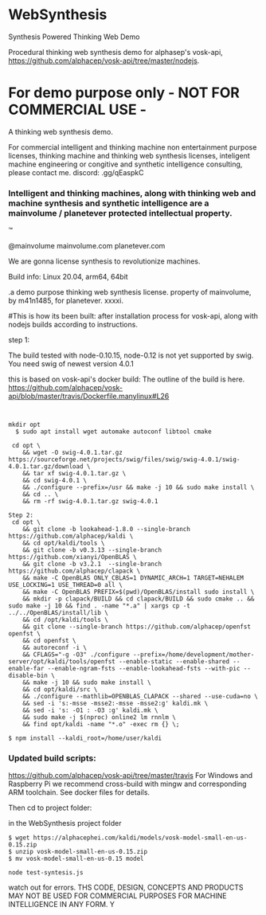 # WebSynthesis
Synthesis Powered Thinking Web Demo

Procedural thinking web synthesis demo for alphasep's vosk-api, https://github.com/alphacep/vosk-api/tree/master/nodejs.


# For demo purpose only - NOT FOR COMMERCIAL USE -

A thinking web synthesis demo.

For commercial intelligent and thinking machine non entertainment purpose licenses, thinking machine and thinking web synthesis licenses, inteligent machine engineering or congitive and synthetic intelligence consulting, please contact me. discord: .gg/qEaspkC

### Intelligent and thinking machines, along with thinking web and machine synthesis and synthetic intelligence are a mainvolume / planetever protected intellectual property. 
™

@mainvolume
mainvolume.com
planetever.com

We are gonna license synthesis to revolutionize machines. 



Build info: Linux 20.04, arm64, 64bit

.a demo purpose thinking web synthesis license. property of mainvolume, by m41n1485, for planetever. xxxxi.


#This is how its been built:
after installation process for vosk-api, along with nodejs builds according to instructions. 

step 1:


The build tested with node-0.10.15, node-0.12 is not yet supported by swig.
You need swig of newest version 4.0.1


this is based on vosk-api's docker build:
The outline of the build is here.
https://github.com/alphacep/vosk-api/blob/master/travis/Dockerfile.manylinux#L26

```


mkdir opt
  $ sudo apt install wget automake autoconf libtool cmake

 cd opt \
    && wget -O swig-4.0.1.tar.gz https://sourceforge.net/projects/swig/files/swig/swig-4.0.1/swig-4.0.1.tar.gz/download \
    && tar xf swig-4.0.1.tar.gz \
    && cd swig-4.0.1 \
    && ./configure --prefix=/usr && make -j 10 && sudo make install \
    && cd .. \
    && rm -rf swig-4.0.1.tar.gz swig-4.0.1
```
```
Step 2:
 cd opt \
    && git clone -b lookahead-1.8.0 --single-branch https://github.com/alphacep/kaldi \
    && cd opt/kaldi/tools \
    && git clone -b v0.3.13 --single-branch https://github.com/xianyi/OpenBLAS \
    && git clone -b v3.2.1  --single-branch https://github.com/alphacep/clapack \
    && make -C OpenBLAS ONLY_CBLAS=1 DYNAMIC_ARCH=1 TARGET=NEHALEM USE_LOCKING=1 USE_THREAD=0 all \
    && make -C OpenBLAS PREFIX=$(pwd)/OpenBLAS/install sudo install \
    && mkdir -p clapack/BUILD && cd clapack/BUILD && sudo cmake .. && sudo make -j 10 && find . -name "*.a" | xargs cp -t ../../OpenBLAS/install/lib \
    && cd /opt/kaldi/tools \
    && git clone --single-branch https://github.com/alphacep/openfst openfst \
    && cd openfst \
    && autoreconf -i \
    && CFLAGS="-g -O3" ./configure --prefix=/home/development/mother-server/opt/kaldi/tools/openfst --enable-static --enable-shared --enable-far --enable-ngram-fsts --enable-lookahead-fsts --with-pic --disable-bin \
    && make -j 10 && sudo make install \
    && cd opt/kaldi/src \
    && ./configure --mathlib=OPENBLAS_CLAPACK --shared --use-cuda=no \
    && sed -i 's:-msse -msse2:-msse -msse2:g' kaldi.mk \
    && sed -i 's: -O1 : -O3 :g' kaldi.mk \
    && sudo make -j $(nproc) online2 lm rnnlm \
    && find opt/kaldi -name "*.o" -exec rm {} \;
```
```
$ npm install --kaldi_root=/home/user/kaldi
```

### Updated build scripts:
https://github.com/alphacep/vosk-api/tree/master/travis
For Windows and Raspberry Pi we recommend cross-build with mingw and corresponding ARM toolchain. See docker files for details.




Then cd to project folder:

in the WebSynthesis project folder
```
$ wget https://alphacephei.com/kaldi/models/vosk-model-small-en-us-0.15.zip
$ unzip vosk-model-small-en-us-0.15.zip
$ mv vosk-model-small-en-us-0.15 model
```

```
node test-syntesis.js
```

watch out for errors. THS CODE, DESIGN, CONCEPTS AND PRODUCTS MAY NOT BE USED FOR COMMERCIAL PURPOSES FOR MACHINE INTELLIGENCE IN ANY FORM.
Y
